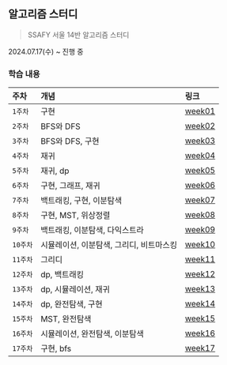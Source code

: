 ## 알고리즘 스터디
> SSAFY 서울 14반 알고리즘 스터디 

2024.07.17(수) ~ 진행 중

### 학습 내용
| 주차     | 개념                      | 링크                           |
|:-------|:------------------------|:-----------------------------|
| `1주차`  | 구현                      | [week01](./week01/week1.md)  |
| `2주차`  | BFS와 DFS                | [week02](./week02/week2.md)  |
| `3주차`  | BFS와 DFS, 구현            | [week03](./week03/week3.md)  |
| `4주차`  | 재귀                      | [week04](./week04/week4.md)  |
| `5주차`  | 재귀, dp                  | [week05](./week05/week5.md)  |
| `6주차`  | 구현, 그래프, 재귀             | [week06](./week06/week6.md)  |
| `7주차`  | 백트래킹, 구현, 이분탐색          | [week07](./week07/week7.md)  |
| `8주차`  | 구현, MST, 위상정렬           | [week08](./week08/week8.md)  |
| `9주차`  | 백트래킹, 이분탐색, 다익스트라       | [week09](./week09/week9.md)  |
| `10주차` | 시뮬레이션, 이분탐색, 그리디, 비트마스킹 | [week10](./week10/week10.md) |
| `11주차` | 그리디                     | [week11](./week11/week11.md) |
| `12주차` | dp, 백트래킹                | [week12](./week12/week12.md) |
| `13주차` | dp, 시뮬레이션, 재귀           | [week13](./week13/week13.md) |
| `14주차` | dp, 완전탐색, 구현            | [week14](./week14/week14.md) |
| `15주차` | MST, 완전탐색               | [week15](./week15/week15.md) |
| `16주차` | 시뮬레이션, 완전탐색, 이분탐색       | [week16](./week16/week16.md) |
| `17주차` | 구현, bfs                 | [week17](./week17/week17.md) |


